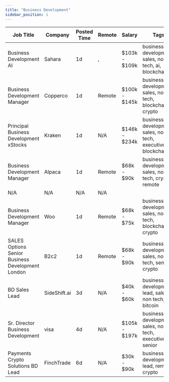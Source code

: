 ```yaml
---
title: "Business Development"
sidebar_position: 1
---
```


| Job Title | Company | Posted Time | Remote | Salary | Tags | Apply Link |
|-----------|---------|-------------|--------|--------|------|------------|
| Business Development AI | Sahara | 1d | , | $103k - $109k | business development, sales, non tech, ai, blockchain | [Apply](https://web3.career/business-development-ai-sahara/108135) |
| Business Development Manager | Copperco | 1d | Remote | $100k - $145k | business development, sales, non tech, blockchain, crypto | [Apply](https://web3.career/business-development-manager-copperco/105560) |
| Principal Business Development xStocks | Kraken | 1d | N/A | $146k - $234k | business development, sales, non tech, executive, blockchain | [Apply](https://web3.career/principal-business-development-xstocks-kraken/108117) |
| Business Development Manager | Alpaca | 1d | Remote | $68k - $90k | business development, sales, non tech, crypto, remote | [Apply](https://web3.career/business-development-manager-alpaca/104042) |
| N/A | N/A | N/A | N/A |  |  | [Apply](https://web3.career/metana) |
| Business Development Manager | Woo | 1d | Remote | $68k - $75k | business development, sales, non tech, blockchain, crypto | [Apply](https://web3.career/business-development-manager-woo/95644) |
| SALES Options Senior Business Development London | B2c2 | 1d | Remote | $68k - $90k | business development, sales, non tech, senior, crypto | [Apply](https://web3.career/sales-options-senior-business-development-london-b2c2/104883) |
| BD Sales Lead | SideShift.ai | 3d | N/A | $40k - $60k | business development, lead, sales, non tech, bitcoin | [Apply](https://web3.career/bd-sales-lead-sideshift-ai/108038) |
| Sr. Director Business Development | visa | 4d | N/A | $105k - $197k | business development, sales, non tech, executive, senior | [Apply](https://web3.career/sr-director-business-development-visa/107898) |
| Payments Crypto Solutions BD Lead | FinchTrade | 6d | N/A | $30k - $90k | business development, lead, remote, crypto | [Apply](https://web3.career/payments-crypto-solutions-bd-lead-finchtrade/107856) |
